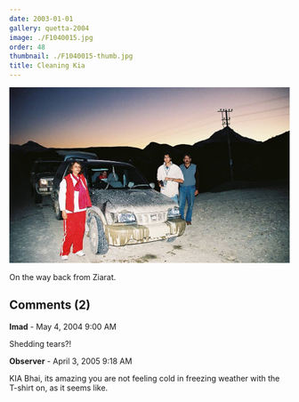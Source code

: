 ```yaml
---
date: 2003-01-01
gallery: quetta-2004
image: ./F1040015.jpg
order: 48
thumbnail: ./F1040015-thumb.jpg
title: Cleaning Kia
---
```


![Cleaning Kia](./F1040015.jpg)

On the way back from Ziarat.

<div id="comments">

## Comments (2)

<div id="comment">

**Imad** - May  4, 2004  9:00 AM

Shedding tears?!

</div>

<div id="comment">

**Observer** - April  3, 2005  9:18 AM

KIA Bhai, its amazing you are not feeling cold in freezing weather with the T-shirt on, as it seems like.

</div>

</div>
